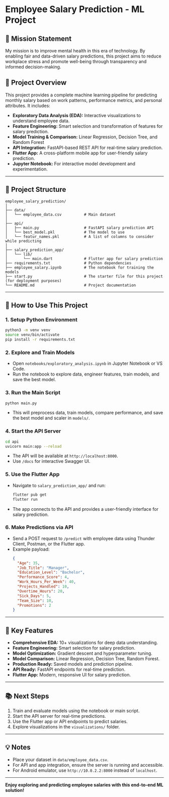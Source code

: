 # Employee Salary Prediction - ML Project

## 🌱 Mission Statement

My mission is to improve mental health in this era of technology. By enabling fair and data-driven salary predictions, this project aims to reduce workplace stress and promote well-being through transparency and informed decision-making.


## 🎯 Project Overview

This project provides a complete machine learning pipeline for predicting monthly salary based on work patterns, performance metrics, and personal attributes. It includes:

- **Exploratory Data Analysis (EDA):** Interactive visualizations to understand employee data.
- **Feature Engineering:** Smart selection and transformation of features for salary prediction.
- **Model Training & Comparison:** Linear Regression, Decision Tree, and Random Forest
- **API Integration:** FastAPI-based REST API for real-time salary prediction.
- **Flutter App:** A cross-platform mobile app for user-friendly salary prediction.
- **Jupyter Notebook:** For interactive model development and experimentation.

---

## 📁 Project Structure

```
employee_salary_prediction/
│
├── data/
│   └── employee_data.csv          # Main dataset
│
├── api/
│   ├── main.py                    # FastAPI salary prediction API
│   └── best_model.pkl             # The model to use
│   └── featur_names.pkl           # A list of columns to consider while predicting
│
├── salary_prediction_app/
│   └── lib/
│       └── main.dart              # Flutter app for salary prediction
├── requirements.txt               # Python dependencies
├── employee_salary.ipynb          # The notebook for training the models
├── start.py                       # The starter file for this project (for deployment purposes)
└── README.md                      # Project documentation
```

---

## 🚀 How to Use This Project

### 1. **Setup Python Environment**

```bash
python3 -m venv venv
source venv/bin/activate
pip install -r requirements.txt
```

### 2. **Explore and Train Models**

- Open `notebooks/exploratory_analysis.ipynb` in Jupyter Notebook or VS Code.
- Run the notebook to explore data, engineer features, train models, and save the best model.

### 3. **Run the Main Script**

```bash
python main.py
```
- This will preprocess data, train models, compare performance, and save the best model and scaler in `models/`.

### 4. **Start the API Server**

```bash
cd api
uvicorn main:app --reload
```
- The API will be available at `http://localhost:8000`.
- Use `/docs` for interactive Swagger UI.

### 5. **Use the Flutter App**

- Navigate to `salary_prediction_app/` and run:
  ```bash
  flutter pub get
  flutter run
  ```
- The app connects to the API and provides a user-friendly interface for salary prediction.

### 6. **Make Predictions via API**

- Send a POST request to `/predict` with employee data using Thunder Client, Postman, or the Flutter app.
- Example payload:
  ```json
  {
    "Age": 35,
    "Job_Title": "Manager",
    "Education_Level": "Bachelor",
    "Performance_Score": 4,
    "Work_Hours_Per_Week": 40,
    "Projects_Handled": 10,
    "Overtime_Hours": 20,
    "Sick_Days": 5,
    "Team_Size": 10,
    "Promotions": 2
  }
  ```

---

## 🧩 Key Features

- **Comprehensive EDA:** 10+ visualizations for deep data understanding.
- **Feature Engineering:** Smart selection for salary prediction.
- **Model Optimization:** Gradient descent and hyperparameter tuning.
- **Model Comparison:** Linear Regression, Decision Tree, Random Forest.
- **Production Ready:** Saved models and prediction pipeline.
- **API Ready:** FastAPI endpoints for real-time prediction.
- **Flutter App:** Modern, responsive UI for salary prediction.

---

## 📚 Next Steps

1. Train and evaluate models using the notebook or main script.
2. Start the API server for real-time predictions.
3. Use the Flutter app or API endpoints to predict salaries.
4. Explore visualizations in the `visualizations/` folder.

---

## 💡 Notes

- Place your dataset in `data/employee_data.csv`.
- For API and app integration, ensure the server is running and accessible.
- For Android emulator, use `http://10.0.2.2:8000` instead of `localhost`.

---

**Enjoy exploring and predicting employee salaries with this end-to-end ML solution!**